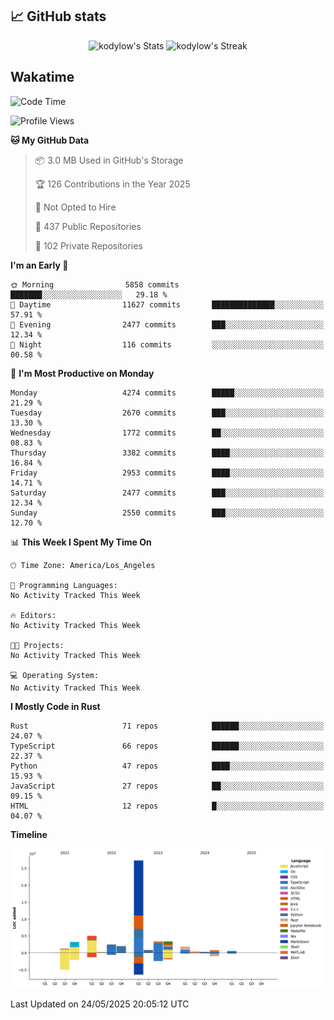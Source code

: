 ## 📈 GitHub stats
<!--START_SECTION:github-->
<div class="badges-githubstats">
  <p align="center">
    <img src="https://github-readme-stats.vercel.app/api?username=kodylow&theme=tokyonight&show_icons=true&hide_border=true&count_private=true" alt="kodylow's Stats" height="165">
    <img src="https://github-readme-streak-stats.herokuapp.com/?user=kodylow&theme=tokyonight&hide_border=true" alt="kodylow's Streak" height="165">
  </p>
</div>
<!--END_SECTION:github-->

## Wakatime 
<!--START_SECTION:waka-->
![Code Time](http://img.shields.io/badge/Code%20Time-1%2C294%20hrs%2031%20mins-blue)

![Profile Views](http://img.shields.io/badge/Profile%20Views-1-blue)

**🐱 My GitHub Data** 

> 📦 3.0 MB Used in GitHub's Storage 
 > 
> 🏆 126 Contributions in the Year 2025
 > 
> 🚫 Not Opted to Hire
 > 
> 📜 437 Public Repositories 
 > 
> 🔑 102 Private Repositories 
 > 
**I'm an Early 🐤** 

```text
🌞 Morning                5858 commits        ███████░░░░░░░░░░░░░░░░░░   29.18 % 
🌆 Daytime                11627 commits       ██████████████░░░░░░░░░░░   57.91 % 
🌃 Evening                2477 commits        ███░░░░░░░░░░░░░░░░░░░░░░   12.34 % 
🌙 Night                  116 commits         ░░░░░░░░░░░░░░░░░░░░░░░░░   00.58 % 
```
📅 **I'm Most Productive on Monday** 

```text
Monday                   4274 commits        █████░░░░░░░░░░░░░░░░░░░░   21.29 % 
Tuesday                  2670 commits        ███░░░░░░░░░░░░░░░░░░░░░░   13.30 % 
Wednesday                1772 commits        ██░░░░░░░░░░░░░░░░░░░░░░░   08.83 % 
Thursday                 3382 commits        ████░░░░░░░░░░░░░░░░░░░░░   16.84 % 
Friday                   2953 commits        ████░░░░░░░░░░░░░░░░░░░░░   14.71 % 
Saturday                 2477 commits        ███░░░░░░░░░░░░░░░░░░░░░░   12.34 % 
Sunday                   2550 commits        ███░░░░░░░░░░░░░░░░░░░░░░   12.70 % 
```


📊 **This Week I Spent My Time On** 

```text
🕑︎ Time Zone: America/Los_Angeles

💬 Programming Languages: 
No Activity Tracked This Week

🔥 Editors: 
No Activity Tracked This Week

🐱‍💻 Projects: 
No Activity Tracked This Week

💻 Operating System: 
No Activity Tracked This Week
```

**I Mostly Code in Rust** 

```text
Rust                     71 repos            ██████░░░░░░░░░░░░░░░░░░░   24.07 % 
TypeScript               66 repos            ██████░░░░░░░░░░░░░░░░░░░   22.37 % 
Python                   47 repos            ████░░░░░░░░░░░░░░░░░░░░░   15.93 % 
JavaScript               27 repos            ██░░░░░░░░░░░░░░░░░░░░░░░   09.15 % 
HTML                     12 repos            █░░░░░░░░░░░░░░░░░░░░░░░░   04.07 % 
```



**Timeline**

![Lines of Code chart](https://raw.githubusercontent.com/Kodylow/Kodylow/master/assets/bar_graph.png)


 Last Updated on 24/05/2025 20:05:12 UTC
<!--END_SECTION:waka-->

